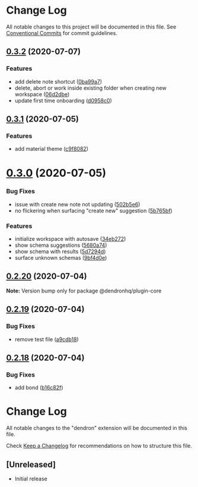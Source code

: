 # Change Log

All notable changes to this project will be documented in this file.
See [Conventional Commits](https://conventionalcommits.org) for commit guidelines.

## [0.3.2](https://github.com/dendronhq/dendron/compare/v0.3.1...v0.3.2) (2020-07-07)


### Features

* add delete note shortcut ([0ba99a7](https://github.com/dendronhq/dendron/commit/0ba99a7d2d73fcddae3633703312fc0ad14e179d))
* delete, abort or work inside existing folder when creating new workspace ([06d2dbe](https://github.com/dendronhq/dendron/commit/06d2dbe55ee99c5e2c8c60a152c6294d05fa5c91))
* update first time onboarding ([d0958c0](https://github.com/dendronhq/dendron/commit/d0958c02d4f356f6eacc7e37d2f24c485a9af8fc))





## [0.3.1](https://github.com/dendronhq/dendron/compare/v0.3.0...v0.3.1) (2020-07-05)


### Features

* add material theme ([c9f8082](https://github.com/dendronhq/dendron/commit/c9f808288470015070d585146e593b55a80c4f82))





# [0.3.0](https://github.com/dendronhq/dendron/compare/v0.2.20...v0.3.0) (2020-07-05)


### Bug Fixes

* issue with create new note not updating ([502b5e6](https://github.com/dendronhq/dendron/commit/502b5e62ed51a50ef3dccde95806c3a83a026628))
* no flickering when surfacing "create new" suggestion ([5b765bf](https://github.com/dendronhq/dendron/commit/5b765bf2d33893484784be25851c324900829e6a))


### Features

* initialize workspace with autosave ([34eb272](https://github.com/dendronhq/dendron/commit/34eb2723d8f32adba2daf1fee7c687df7bfdd592))
* show schema suggestions ([5680a74](https://github.com/dendronhq/dendron/commit/5680a7426f35b0c43680d8b3b0011dfc0eb0d6f1))
* show schema with results ([5d7294d](https://github.com/dendronhq/dendron/commit/5d7294dfab1b5e4c177dd1c95d504ffcaafd09d0))
* surface unknown schemas ([9bf4d0e](https://github.com/dendronhq/dendron/commit/9bf4d0e61cce2f76bddae1f686f29474201466cb))





## [0.2.20](https://github.com/dendronhq/dendron/compare/v0.2.19...v0.2.20) (2020-07-04)

**Note:** Version bump only for package @dendronhq/plugin-core





## [0.2.19](https://github.com/dendronhq/dendron/compare/v0.2.18...v0.2.19) (2020-07-04)


### Bug Fixes

* remove test file ([a9cdb18](https://github.com/dendronhq/dendron/commit/a9cdb182c8e111260fca924f8be066691d584ff3))





## [0.2.18](https://github.com/dendronhq/dendron/compare/v0.2.16...v0.2.18) (2020-07-04)


### Bug Fixes

* add bond ([b16c82f](https://github.com/dendronhq/dendron/commit/b16c82f3ddfaea08dec3eec1864c25cde98e2fd7))





# Change Log

All notable changes to the "dendron" extension will be documented in this file.

Check [Keep a Changelog](http://keepachangelog.com/) for recommendations on how to structure this file.

## [Unreleased]

- Initial release
